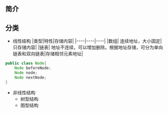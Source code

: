 ## 简介



## 分类

* 线性结构
    |类型|特性|存储内容|
    |----|----|----|
    |数组| 连续地址，大小固定|只存储内容|
    |链表| 地址不连续，可以增加删除。根据地址存储，可分为单向链表和双向链表|存储相邻元素地址|

```java
public class Node{
    Node beforeNode;
    Node node;
    Node nextNode;
}
```
* 非线性结构
    - 树型结构
    - 图型结构